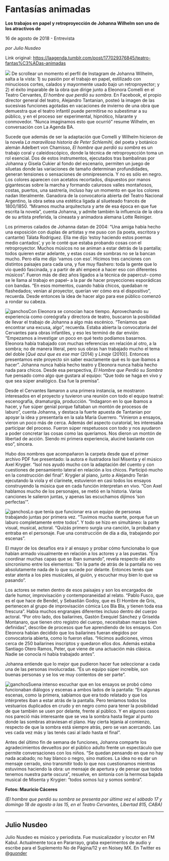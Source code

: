 # Fantasías animadas

**Los trabajos en papel y retroproyección de Johanna Wilhelm son uno de los atractivos de**

16 de agosto de 2018 - Entrevista

_por Julio Nusdeo_

Link original: https://laagenda.tumblr.com/post/177029376845/teatro-fantas%C3%ADas-animadas

![](https://64.media.tumblr.com/254ad8872eab50a195b5bbeae08a6c5b/tumblr_inline_pdk6n8w3P71t6q87u_500.jpg)
De scrollear un momento el perfil de Instagram de Johanna Wilhelm, salta a la vista: 1) su pasión por el trabajo en papel, estilizado con minuciosos cortes, calados y mayormente usado bajo un retroproyector; y 2) el éxito imparable de la obra que dirige junto a Eleonora Comelli en el Teatro Cervantes, *El hombre que perdió su sombra*. En Facebook, el propio director general del teatro, Alejandro Tantanian, posteó la imagen de las sucesivas funciones agotadas en vacaciones de invierno de una obra que demuestra que el teatro infantil puede permitirse no subestimar a su público, y en el proceso ser experimental, hipnótico, hilarante y conmovedor. “Nunca imaginamos esto que ocurrió” resume Wilhelm, en conversación con La Agenda BA.

Sucede que además de ser la adaptación que Comelli y Wilhelm hicieron de la novela *La maravillosa historia de Peter Schlemihl*, del poeta y botánico alemán Adelbert von Chamisso, *El hombre que perdió su sombra* es un trabajo coral y caleidoscópico, donde la técnica de retroproyección toma un rol esencial. Dos de estos instrumentos, ejecutados tras bambalinas por Johanna y Gisela Cukier al fondo del escenario, permiten un juego de siluetas donde las variaciones de tamaño determinan profundidades, generan tensiones o sensaciones de omnipresencia. Y no es sólo en negro. Los colores aparecen con acetatos recortados, dispuestos por manos gigantescas sobre la marcha y formando calurosos valles montañosos, costas, puertos, una sastrería, incluso hay un momento en que los colores nadan literalmente. Ganadora de la convocatoria abierta del Teatro Nacional Argentino, la obra setea una estética ligada al silueteado francés de 1800/1850. “Miramos mucha arquitectura y arte de esa época en que fue escrita la novela”, cuenta Johanna, y admite también la influencia de la obra de su artista preferida, la cineasta y animadora alemana Lotte Reiniger.

Los primeros calados de Johanna datan de 2004: “Una amiga había hecho una exposición con duplas de artistas y me puso con (la poeta, escritora y cantante) Tálata Rodríguez. Ella me dijo ‘estoy haciendo estos poemas medio cantados’, y yo le conté que estaba probando cosas con el retroproyector. Muchos músicos no se animan a estar detrás de la pantalla; todos quieren estar adelante, y estas cosas de sombras no se la bancan mucho. Pero ella me dijo ‘vamos con eso’. Hicimos tres canciones con distintos paisajes para cada una, y fue muy flashero: toda la gente que lo vio quedó fascinada, y a partir de ahí empecé a hacer eso con diferentes músicos”. Fueron más de diez años ligados a la técnica de papercut– como se le llama al trabajo en papel– a la par de hacer proyecciones esporádicas con bandas. “En esos momentos, cuando había chicos, quedaban re flashedados; venían al proyector, querían ver cómo era el dispositivo”, recuerda. Desde entonces la idea de hacer algo para ese público comenzó a rondar su cabeza.

![ganchos](https://64.media.tumblr.com/254ad8872eab50a195b5bbeae08a6c5b/tumblr_inline_pdk6n8w3P71t6q87u_500.jpg)Con Eleonora se conocían hace tiempo. Aprovechando su experiencia como coreógrafa y directora de teatro, buscaron la posibilidad de llevar el trabajo de Johanna a algo más escénico. “Teníamos que encontrar una excusa, algo”, recuerda. Estaba abierta la convocatoria del Cervantes para obras infantiles, y eso les terminó de dar envión: “Empezamos a investigar un poco en qué texto podíamos basarnos. Eleonora había trabajado con muchas referencias en relación al otro, a la sombra; no de manera literal, pero sus obras han trabajado mucho el tema del doble [*Qué azul que es ese mar* (2014) y *Linaje* (2010)]. Entonces presentamos este proyecto sin saber exactamente qué es lo que íbamos a hacer”. Johanna nunca había hecho teatro y Eleonora nunca había hecho nada para chicos. Desde esa perspectiva, *El Hombre que Perdió su Sombra* fue pensado como algo que gustara al equipo: “Que todo se haga en vivo y que sea súper analógico. Esa fue la premisa”.

Desde el Cervantes llamaron a una primera instancia, se mostraron interesados en el proyecto y tuvieron una reunión con todo el equipo teatral: escenografía, dramaturgia, producción. “Indagaron en lo que íbamos a hacer, y fue súper genial porque faltaban un montón de procesos de laburo”, cuenta Johanna, y destaca la fuerte apuesta de Tantanian por apoyar la idea y presentarla en la sala María Guerrero. “Vinieron a ensayos, vieron un poco más de cerca. Además del aspecto curatorial, les interesaba participar del proceso. Fueron súper respetuosos con todo y nos ayudaron a poder concretar las cosas como las queríamos. Nos dieron un montón de libertad de acción. Siendo mi primera experiencia, aluciné bastante con eso”, sincera.

Hubo dos nombres que acompañaron la carpeta desde que el primer archivo PDF fue presentado: la autora e ilustradora Isol Misenta y el músico Axel Krygier. “Isol nos ayudó mucho con la adaptación del cuento y con cuestiones de pensamiento lateral en relación a los chicos. Participó mucho en la construcción del final”. Krygier al piano, junto a Alejandro Terán ejecutando la viola y el clarinete, estuvieron en casi todos los ensayos construyendo la música que en cada función interpretan en vivo. “Con Axel hablamos mucho de los personajes, se metió en la historia. Varias canciones le salieron juntas, y apenas las escuchamos dijimos ‘son perfectas’”.

![ganchos](https://64.media.tumblr.com/e6386856ed0f5906665a2e31f6933736/tumblr_inline_pdk6n8fZqN1t6q87u_500.jpg)Lo que tenía que funcionar era un equipo de personas trabajando juntas por primera vez. “Tuvimos mucha suerte, porque fue un laburo completamente entre todos”. Y todo se hizo en simultáneo: la parte visual, musical, actoral. “Quizás primero surgía una canción, la probaban y entraba en el personaje. Fue una construcción de día a día, trabajando por escenas”.

El mayor de los desafíos era ir al ensayo y probar cómo funcionaba lo que habían armado visualmente en relación a los actores y a las puestas. “Era coordinar muchas capas que se iban sumando”, revela respecto del alto sincronismo entre los elementos: “En la parte de atrás de la pantalla no ves absolutamente nada de lo que sucede por delante. Entonces tenés que estar atenta a los pies musicales, al guión, y escuchar muy bien lo que va pasando”.

Los actores se meten dentro de esos paisajes y son los encargados de darle humor, improvisación y contemporaneidad al relato. “Pablo Fusco, que es el que hace de Bendel, y Sebastián Godoy, que es El Hombre de Gris, pertenecen al grupo de improvisación cómica Los Bla Bla, y tienen toda esa frescura”. Había muchos engranajes diferentes incluso dentro del cuerpo actoral. “Por otro lado, dos bailarines, Gastón Exequiel Sánchez y Griselda Montanaro, que tienen otro registro del cuerpo, necesitaban marcas bien definidas”, describe de procesos que fue aprendiendo de los ensayos. Con Eleonora habían decidido que los bailarines fueran elegidos por convocatoria abierta, como lo fueron ellas. “Hicimos audiciones, vimos cerca de 250 bailarines inscriptos y quedaron ellos dos. Además estaba Santiago Otero Ramos, Peter, que viene de una actuación más clásica. Nadie se conocía ni había trabajado antes”. 

Johanna entiende que lo mejor que pudieron hacer fue seleccionar a cada una de las personas involucradas. “Es un equipo súper increíble, son buenas personas y se los ve muy contentos de ser parte”.

![ganchos](https://64.media.tumblr.com/9285e5081d88711b6f31e986fdc96e1c/tumblr_inline_pdk6n907Nx1t6q87u_500.jpg)Suena intenso escuchar que en los ensayos se probó cómo funcionaban diálogos y escenas a ambos lados de la pantalla: “En algunas escenas, como la primera, sabíamos que era todo relatado y que los intérpretes iban a estar atrás de la pantalla. Pero teníamos todos los vestuarios duplicados en crudo y en negro como para tener la posibilidad de que también se usen por delante, frente al público. Y en algunos casos nos pareció más interesante que se vea la sombra hasta llegar al punto donde las sombras atraviesan el plano. Hay cierta lejanía al comienzo, respecto de que la sombra está siempre atrás, pero se van acercando. Las ves cada vez más y las tenés casi al lado hasta el final”. 

Antes del último fin de semana de funciones, Johanna comparte los agradecimientos devueltos por el público adulto frente un espectáculo que permite conversaciones con los niños. “Se quedan pensando en que no hay nada acabado; no hay blanco o negro, sino matices. La idea no es dar un mensaje cerrado, sino transmitir todo lo que nos cuestionamos mientras estuvimos haciendo la obra: un mensaje de apertura y de pensar que todos tenemos nuestra parte oscura”, resuelve, en sintonía con la hermosa bajada musical de Misenta y Krygier: “todos somos luz y somos sombra”.

**Fotos: Mauricio Cáceres**

*(El hombre que perdió su sombra se presenta por última vez el sábado 17 y domingo 18 de agosto a las 15, en el Teatro Cervantes, Libertad 815, CABA)*

  




---

Julio Nusdeo
------------

 Julio Nusdeo es músico y periodista. Fue musicalizador y locutor en FM Kabul. Actualmente toca en Pararrayo, graba experimentos de audio y escribe para el Suplemento No de Página/12 y en Noisey MX. En Twitter es [@guonder](https://twitter.com/guonder?lang=es) 

